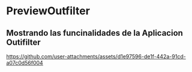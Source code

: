 # PreviewOutfilter 

## Mostrando las funcinalidades de la Aplicacion Outifilter
https://github.com/user-attachments/assets/d1e97596-de1f-442a-91cd-a07c0d56f004


